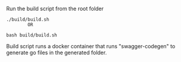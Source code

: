 Run the build script from the root folder 

    
    ./build/build.sh
            OR 
            
    bash build/build.sh 
   
    
Build script runs a docker container that runs "swagger-codegen" to generate go files in the generated folder. 
